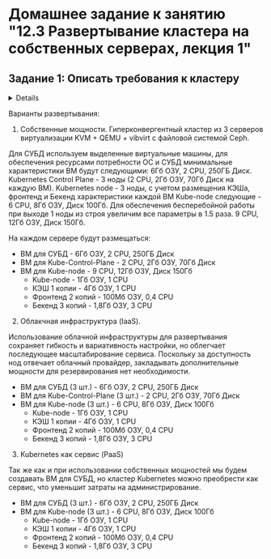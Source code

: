 # Домашнее задание к занятию "12.3 Развертывание кластера на собственных серверах, лекция 1"

## Задание 1: Описать требования к кластеру

<details>

------

Сначала проекту необходимо определить требуемые ресурсы. Известно, что проекту нужны база данных, система кеширования, а само приложение состоит из бекенда и фронтенда. Опишите, какие ресурсы нужны, если известно:

* База данных должна быть отказоустойчивой. Потребляет 4 ГБ ОЗУ в работе, 1 ядро. 3 копии. 
* Кэш должен быть отказоустойчивый. Потребляет 4 ГБ ОЗУ в работе, 1 ядро. 3 копии.
* Фронтенд обрабатывает внешние запросы быстро, отдавая статику. Потребляет не более 50 МБ ОЗУ на каждый экземпляр, 0.2 ядра. 5 копий.
* Бекенд потребляет 600 МБ ОЗУ и по 1 ядру на копию. 10 копий.
------
</details>


Варианты развертывания:
1. Собственные мощности. Гиперконвергентный кластер из 3 серверов виртуализации KVM + QEMU + vibvirt с файловой системой Ceph. 

Для СУБД используем выделенные виртуальные машины, для обеспечения ресурсами потребности ОС и СУБД минимальные характеристики ВМ будут следующими: 6Гб ОЗУ, 2 CPU, 250ГБ Диск. Kubernetes Control Plane - 3 ноды (2 CPU, 2Гб ОЗУ, 70Гб Диск на каждую ВМ). Kubernetes node - 3 ноды, с учетом размещения КЭШа, фронтенд и Бекенд характеристики каждой ВМ Kube-node следующие - 6 CPU, 8Гб ОЗУ, Диск 100Гб. Для обеспечения бесперебойной работы при выходе 1 ноды из строя увеличим все параметры в 1.5 раза. 9 CPU, 12Гб ОЗУ, Диск 150Гб. 

На каждом сервере будут размещаться:

* ВМ для СУБД - 6Гб ОЗУ, 2 CPU, 250ГБ Диск
* ВМ для Kube-Control-Plane - 2 CPU, 2Гб ОЗУ, 70Гб Диск
* ВМ для Kube-node - 9 CPU, 12Гб ОЗУ, Диск 150Гб
    - Kube-node - 1Гб ОЗУ, 1 CPU
    - КЭШ 1 копии - 4Гб ОЗУ, 1 CPU
    - Фронтенд 2 копий - 100Мб ОЗУ, 0,4 CPU
    - Бекенд 3 копий - 1,8Гб ОЗУ, 3 CPU

2. Облакчная инфраструктура (IaaS). 


Использование облачной инфраструктуры для развертывания сохраняет гибкость и вариативность настройки, но облегчает последующее масштабирование сервиса. Поскольку за доступность нод отвечает облачный провайдер, закладывать дополнительные мощности для резервирования нет необходимости.  

* ВМ для СУБД (3 шт.) - 6Гб ОЗУ, 2 CPU, 250ГБ Диск
* ВМ для Kube-Control-Plane (3 шт.)  - 2 CPU, 2Гб ОЗУ, 70Гб Диск
* ВМ для Kube-node (3 шт.) - 6 CPU, 8Гб ОЗУ, Диск 100Гб
    - Kube-node - 1Гб ОЗУ, 1 CPU
    - КЭШ 1 копии - 4Гб ОЗУ, 1 CPU
    - Фронтенд 2 копий - 100Мб ОЗУ, 0,4 CPU
    - Бекенд 3 копий - 1,8Гб ОЗУ, 3 CPU


3. Kubernetes как сервис (PaaS)

Так же как и при использовании собственных мощностей мы будем создавать ВМ для СУБД, но кластер Kubernetes можно преобрести как сервис, что уменьшит затраты на администрирование. 

* ВМ для СУБД (3 шт.)  - 6Гб ОЗУ, 2 CPU, 250ГБ Диск
* ВМ для Kube-node (3 шт.) - 6 CPU, 8Гб ОЗУ, Диск 100Гб
    - Kube-node - 1Гб ОЗУ, 1 CPU
    - КЭШ 1 копии - 4Гб ОЗУ, 1 CPU
    - Фронтенд 2 копий - 100Мб ОЗУ, 0,4 CPU
    - Бекенд 3 копий - 1,8Гб ОЗУ, 3 CPU
